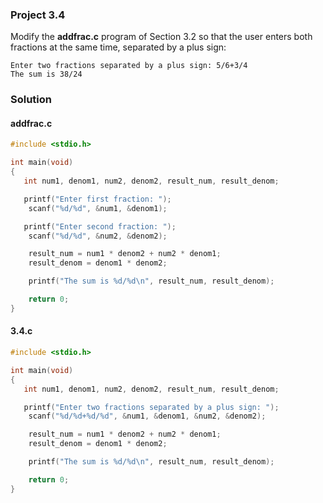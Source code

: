 ### Project 3.4
Modify the **addfrac.c** program of Section 3.2 so that the user enters both fractions at the same time, separated by a plus sign:
```
Enter two fractions separated by a plus sign: 5/6+3/4
The sum is 38/24
```
### Solution

#### addfrac.c
```c
#include <stdio.h>

int main(void)
{
   int num1, denom1, num2, denom2, result_num, result_denom;

   printf("Enter first fraction: ");
    scanf("%d/%d", &num1, &denom1);

   printf("Enter second fraction: ");
    scanf("%d/%d", &num2, &denom2);

    result_num = num1 * denom2 + num2 * denom1;
    result_denom = denom1 * denom2;

    printf("The sum is %d/%d\n", result_num, result_denom);

    return 0;
}
```
#### 3.4.c
```c
#include <stdio.h>

int main(void)
{
   int num1, denom1, num2, denom2, result_num, result_denom;

   printf("Enter two fractions separated by a plus sign: ");
    scanf("%d/%d+%d/%d", &num1, &denom1, &num2, &denom2);

    result_num = num1 * denom2 + num2 * denom1;
    result_denom = denom1 * denom2;

    printf("The sum is %d/%d\n", result_num, result_denom);

    return 0;
}
```
